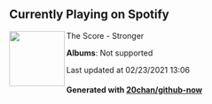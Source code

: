 ## Currently Playing on Spotify

[<img align="left" width="100" src="https://i.scdn.co/image/ab67616d0000b27326f401c31ac9944252d66fab">](https://open.spotify.com/album/4JnL4N9xWOWrQIF7rCdEXH)

The Score - Stronger

**Albums**: Not supported

Last updated at 02/23/2021 13:06

#### Generated with [20chan/github-now](https://github.com/20chan/github-now)


<!--
**20chan/20chan** is a ✨ _special_ ✨ repository because its `README.md` (this file) appears on your GitHub profile.

Here are some ideas to get you started:

- 🔭 I’m currently working on ...
- 🌱 I’m currently learning ...
- 👯 I’m looking to collaborate on ...
- 🤔 I’m looking for help with ...
- 💬 Ask me about ...
- 📫 How to reach me: ...
- 😄 Pronouns: ...
- ⚡ Fun fact: ...
-->
